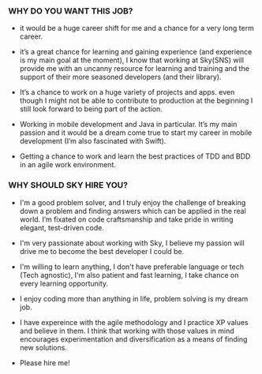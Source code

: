 ### WHY DO YOU WANT THIS JOB?

* it would be a huge career shift for me and a chance for a very long term career.

* it’s a great chance for learning and gaining experience (and experience is my main goal at the moment), I know that working at Sky(SNS) will provide me with an uncanny resource for learning and training and the support of their more seasoned developers (and their library).

* It’s a chance to work on a huge variety of projects and apps. even though I might not be able to contribute to production at the beginning I still look forward to being part of the action.

* Working in mobile development and Java in particular. It’s my main passion and it would be a dream come true to start my career in mobile development (I’m also fascinated with Swift).

* Getting a chance to work and learn the best practices of TDD and BDD in an agile work environment.

### WHY SHOULD SKY HIRE YOU?
* I'm a good problem solver, and I truly enjoy the challenge of breaking down a problem and finding answers which can be applied in the real world. I’m fixated on code craftsmanship and take pride in writing elegant, test-driven code.

* I'm very passionate about working with Sky, I believe my passion will drive me to become the best developer I could be.

* I'm willing to learn anything, I don't have preferable language or tech (Tech agnostic), I'm also patient and fast learning, I take chance on every learning opportunity.
* I enjoy coding more than anything in life, problem solving is my dream job.

* I have expereince with the agile methodology and I practice XP values and believe in them. I think that working with those values in mind encourages experimentation and diversification as a means of finding new solutions.

* Please hire me!
